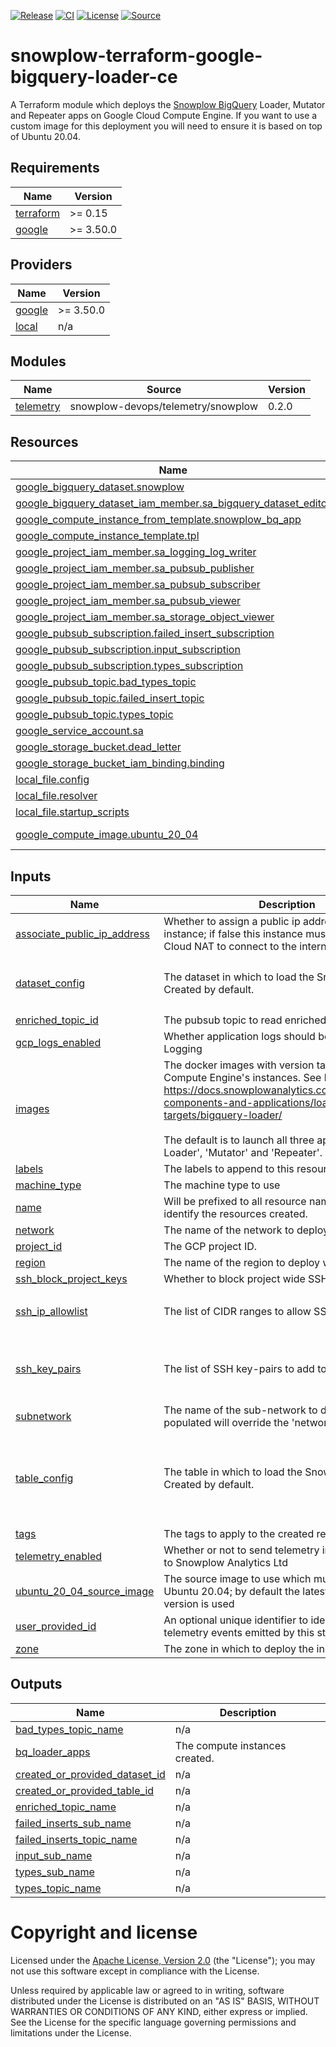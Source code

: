 [![Release][release-image]][release] [![CI][ci-image]][ci] [![License][license-image]][license] [![Source][source-image]][source]

# snowplow-terraform-google-bigquery-loader-ce

A Terraform module which deploys the [Snowplow BigQuery](https://docs.snowplow.io/docs/pipeline-components-and-applications/loaders-storage-targets/bigquery-loader/) Loader, Mutator and
Repeater apps on Google Cloud Compute Engine. If you want to use a custom image for this deployment you
will need to ensure it is based on top of Ubuntu 20.04.

<!-- BEGIN_TF_DOCS -->
## Requirements

| Name | Version |
|------|---------|
| <a name="requirement_terraform"></a> [terraform](#requirement\_terraform) | >= 0.15 |
| <a name="requirement_google"></a> [google](#requirement\_google) | >= 3.50.0 |

## Providers

| Name | Version |
|------|---------|
| <a name="provider_google"></a> [google](#provider\_google) | >= 3.50.0 |
| <a name="provider_local"></a> [local](#provider\_local) | n/a |

## Modules

| Name | Source | Version |
|------|--------|---------|
| <a name="module_telemetry"></a> [telemetry](#module\_telemetry) | snowplow-devops/telemetry/snowplow | 0.2.0 |

## Resources

| Name | Type |
|------|------|
| [google_bigquery_dataset.snowplow](https://registry.terraform.io/providers/hashicorp/google/latest/docs/resources/bigquery_dataset) | resource |
| [google_bigquery_dataset_iam_member.sa_bigquery_dataset_editor](https://registry.terraform.io/providers/hashicorp/google/latest/docs/resources/bigquery_dataset_iam_member) | resource |
| [google_compute_instance_from_template.snowplow_bq_app](https://registry.terraform.io/providers/hashicorp/google/latest/docs/resources/compute_instance_from_template) | resource |
| [google_compute_instance_template.tpl](https://registry.terraform.io/providers/hashicorp/google/latest/docs/resources/compute_instance_template) | resource |
| [google_project_iam_member.sa_logging_log_writer](https://registry.terraform.io/providers/hashicorp/google/latest/docs/resources/project_iam_member) | resource |
| [google_project_iam_member.sa_pubsub_publisher](https://registry.terraform.io/providers/hashicorp/google/latest/docs/resources/project_iam_member) | resource |
| [google_project_iam_member.sa_pubsub_subscriber](https://registry.terraform.io/providers/hashicorp/google/latest/docs/resources/project_iam_member) | resource |
| [google_project_iam_member.sa_pubsub_viewer](https://registry.terraform.io/providers/hashicorp/google/latest/docs/resources/project_iam_member) | resource |
| [google_project_iam_member.sa_storage_object_viewer](https://registry.terraform.io/providers/hashicorp/google/latest/docs/resources/project_iam_member) | resource |
| [google_pubsub_subscription.failed_insert_subscription](https://registry.terraform.io/providers/hashicorp/google/latest/docs/resources/pubsub_subscription) | resource |
| [google_pubsub_subscription.input_subscription](https://registry.terraform.io/providers/hashicorp/google/latest/docs/resources/pubsub_subscription) | resource |
| [google_pubsub_subscription.types_subscription](https://registry.terraform.io/providers/hashicorp/google/latest/docs/resources/pubsub_subscription) | resource |
| [google_pubsub_topic.bad_types_topic](https://registry.terraform.io/providers/hashicorp/google/latest/docs/resources/pubsub_topic) | resource |
| [google_pubsub_topic.failed_insert_topic](https://registry.terraform.io/providers/hashicorp/google/latest/docs/resources/pubsub_topic) | resource |
| [google_pubsub_topic.types_topic](https://registry.terraform.io/providers/hashicorp/google/latest/docs/resources/pubsub_topic) | resource |
| [google_service_account.sa](https://registry.terraform.io/providers/hashicorp/google/latest/docs/resources/service_account) | resource |
| [google_storage_bucket.dead_letter](https://registry.terraform.io/providers/hashicorp/google/latest/docs/resources/storage_bucket) | resource |
| [google_storage_bucket_iam_binding.binding](https://registry.terraform.io/providers/hashicorp/google/latest/docs/resources/storage_bucket_iam_binding) | resource |
| [local_file.config](https://registry.terraform.io/providers/hashicorp/local/latest/docs/resources/file) | resource |
| [local_file.resolver](https://registry.terraform.io/providers/hashicorp/local/latest/docs/resources/file) | resource |
| [local_file.startup_scripts](https://registry.terraform.io/providers/hashicorp/local/latest/docs/resources/file) | resource |
| [google_compute_image.ubuntu_20_04](https://registry.terraform.io/providers/hashicorp/google/latest/docs/data-sources/compute_image) | data source |

## Inputs

| Name | Description | Type | Default | Required |
|------|-------------|------|---------|:--------:|
| <a name="input_associate_public_ip_address"></a> [associate\_public\_ip\_address](#input\_associate\_public\_ip\_address) | Whether to assign a public ip address to this instance; if false this instance must be behind a Cloud NAT to connect to the internet | `bool` | `true` | no |
| <a name="input_dataset_config"></a> [dataset\_config](#input\_dataset\_config) | The dataset in which to load the Snowplow events. Created by default. | <pre>object({<br>    name   = string<br>    create = bool<br>  })</pre> | <pre>{<br>  "create": true,<br>  "name": "snowplow"<br>}</pre> | no |
| <a name="input_enriched_topic_id"></a> [enriched\_topic\_id](#input\_enriched\_topic\_id) | The pubsub topic to read enriched messages from. | `string` | n/a | yes |
| <a name="input_gcp_logs_enabled"></a> [gcp\_logs\_enabled](#input\_gcp\_logs\_enabled) | Whether application logs should be reported to GCP Logging | `bool` | `true` | no |
| <a name="input_images"></a> [images](#input\_images) | The docker images with version tag to deploy on Compute Engine's instances. See here for details:<br>  https://docs.snowplowanalytics.com/docs/pipeline-components-and-applications/loaders-storage-targets/bigquery-loader/<br><br>  The default is to launch all three apps: 'Stream Loader', 'Mutator' and 'Repeater'. | `list(string)` | <pre>[<br>  "snowplow/snowplow-bigquery-streamloader:1.3.2",<br>  "snowplow/snowplow-bigquery-repeater:1.3.2",<br>  "snowplow/snowplow-bigquery-mutator:1.3.2"<br>]</pre> | no |
| <a name="input_labels"></a> [labels](#input\_labels) | The labels to append to this resource | `map(string)` | `{}` | no |
| <a name="input_machine_type"></a> [machine\_type](#input\_machine\_type) | The machine type to use | `string` | `"e2-micro"` | no |
| <a name="input_name"></a> [name](#input\_name) | Will be prefixed to all resource names. Use to easily identify the resources created. | `string` | `"loader"` | no |
| <a name="input_network"></a> [network](#input\_network) | The name of the network to deploy within. | `string` | n/a | yes |
| <a name="input_project_id"></a> [project\_id](#input\_project\_id) | The GCP project ID. | `string` | n/a | yes |
| <a name="input_region"></a> [region](#input\_region) | The name of the region to deploy within. | `string` | n/a | yes |
| <a name="input_ssh_block_project_keys"></a> [ssh\_block\_project\_keys](#input\_ssh\_block\_project\_keys) | Whether to block project wide SSH keys | `bool` | `true` | no |
| <a name="input_ssh_ip_allowlist"></a> [ssh\_ip\_allowlist](#input\_ssh\_ip\_allowlist) | The list of CIDR ranges to allow SSH traffic from | `list(any)` | <pre>[<br>  ""<br>]</pre> | no |
| <a name="input_ssh_key_pairs"></a> [ssh\_key\_pairs](#input\_ssh\_key\_pairs) | The list of SSH key-pairs to add to the servers | <pre>list(object({<br>    user_name  = string<br>    public_key = string<br>  }))</pre> | `[]` | no |
| <a name="input_subnetwork"></a> [subnetwork](#input\_subnetwork) | The name of the sub-network to deploy within; if populated will override the 'network' setting. | `string` | `""` | no |
| <a name="input_table_config"></a> [table\_config](#input\_table\_config) | The table in which to load the Snowplow events. Created by default. | <pre>object({<br>    name                            = string<br>    load_timestamp_column           = string<br>    load_timestamp_column_partition = string<br><br>  })</pre> | <pre>{<br>  "load_timestamp_column": "load_tstamp",<br>  "load_timestamp_column_partition": null,<br>  "name": "events"<br>}</pre> | no |
| <a name="input_tags"></a> [tags](#input\_tags) | The tags to apply to the created resources. | `list(string)` | `[]` | no |
| <a name="input_telemetry_enabled"></a> [telemetry\_enabled](#input\_telemetry\_enabled) | Whether or not to send telemetry information back to Snowplow Analytics Ltd | `bool` | `true` | no |
| <a name="input_ubuntu_20_04_source_image"></a> [ubuntu\_20\_04\_source\_image](#input\_ubuntu\_20\_04\_source\_image) | The source image to use which must be based of of Ubuntu 20.04; by default the latest community version is used | `string` | `""` | no |
| <a name="input_user_provided_id"></a> [user\_provided\_id](#input\_user\_provided\_id) | An optional unique identifier to identify the telemetry events emitted by this stack | `string` | `""` | no |
| <a name="input_zone"></a> [zone](#input\_zone) | The zone in which to deploy the instances. | `any` | n/a | yes |

## Outputs

| Name | Description |
|------|-------------|
| <a name="output_bad_types_topic_name"></a> [bad\_types\_topic\_name](#output\_bad\_types\_topic\_name) | n/a |
| <a name="output_bq_loader_apps"></a> [bq\_loader\_apps](#output\_bq\_loader\_apps) | The compute instances created. |
| <a name="output_created_or_provided_dataset_id"></a> [created\_or\_provided\_dataset\_id](#output\_created\_or\_provided\_dataset\_id) | n/a |
| <a name="output_created_or_provided_table_id"></a> [created\_or\_provided\_table\_id](#output\_created\_or\_provided\_table\_id) | n/a |
| <a name="output_enriched_topic_name"></a> [enriched\_topic\_name](#output\_enriched\_topic\_name) | n/a |
| <a name="output_failed_inserts_sub_name"></a> [failed\_inserts\_sub\_name](#output\_failed\_inserts\_sub\_name) | n/a |
| <a name="output_failed_inserts_topic_name"></a> [failed\_inserts\_topic\_name](#output\_failed\_inserts\_topic\_name) | n/a |
| <a name="output_input_sub_name"></a> [input\_sub\_name](#output\_input\_sub\_name) | n/a |
| <a name="output_types_sub_name"></a> [types\_sub\_name](#output\_types\_sub\_name) | n/a |
| <a name="output_types_topic_name"></a> [types\_topic\_name](#output\_types\_topic\_name) | n/a |
<!-- END_TF_DOCS -->

# Copyright and license

Licensed under the [Apache License, Version 2.0][license] (the "License");
you may not use this software except in compliance with the License.

Unless required by applicable law or agreed to in writing, software
distributed under the License is distributed on an "AS IS" BASIS,
WITHOUT WARRANTIES OR CONDITIONS OF ANY KIND, either express or implied.
See the License for the specific language governing permissions and
limitations under the License.

[release]: https://github.com/tnightengale/snowplow-terraform-google-big-query-loader-ce/releases/latest
[release-image]: https://img.shields.io/github/v/release/tnightengale/snowplow-terraform-google-big-query-loader-ce

[ci]: https://github.com/tnightengale/snowplow-terraform-google-big-query-loader-ce/actions?query=workflow%3Aci
[ci-image]: https://github.com/tnightengale/snowplow-terraform-google-big-query-loader-ce/workflows/ci/badge.svg

[license]: https://www.apache.org/licenses/LICENSE-2.0
[license-image]: https://img.shields.io/badge/license-Apache--2-blue.svg?style=flat

[source]: https://github.com/snowplow-incubator/snowplow-bigquery-loader
[source-image]: https://img.shields.io/static/v1?label=Snowplow&message=BigQuery%20Loader&color=0E9BA4&logo=GitHub
